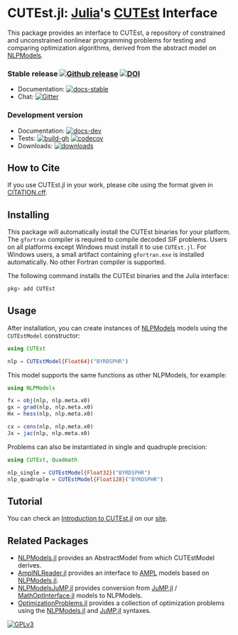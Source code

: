 # CUTEst.jl: [Julia](http://julialang.org)'s [CUTEst](https://github.com/ralna/CUTEst/wiki) Interface

This package provides an interface to CUTEst, a repository of
constrained and unconstrained nonlinear programming problems for testing and
comparing optimization algorithms, derived from the abstract model on
[NLPModels](https://github.com/JuliaSmoothOptimizers/NLPModels.jl).

### Stable release [![Github release](https://img.shields.io/github/release/JuliaSmoothOptimizers/CUTEst.jl.svg)](https://github.com/JuliaSmoothOptimizers/CUTEst.jl/releases/latest) [![DOI][doi-img]][doi-url]

- Documentation: [![docs-stable][docs-stable-img]][docs-stable-url]
- Chat: [![Gitter](https://img.shields.io/gitter/room/JuliaSmoothOptimizers/JuliaSmoothOptimizers.svg)](https://gitter.im/JuliaSmoothOptimizers/JuliaSmoothOptimizers)

### Development version

- Documentation: [![docs-dev][docs-dev-img]][docs-dev-url]
- Tests: [![build-gh][build-gh-img]][build-gh-url] [![codecov][codecov-img]][codecov-url]
- Downloads: [![downloads][downloads-img]][downloads-url]

[docs-stable-img]: https://img.shields.io/badge/docs-stable-blue.svg
[docs-stable-url]: https://JuliaSmoothOptimizers.github.io/CUTEst.jl/stable
[docs-dev-img]: https://img.shields.io/badge/docs-dev-purple.svg
[docs-dev-url]: https://JuliaSmoothOptimizers.github.io/CUTEst.jl/dev
[build-gh-img]: https://github.com/JuliaSmoothOptimizers/CUTEst.jl/workflows/CI/badge.svg?branch=main
[build-gh-url]: https://github.com/JuliaSmoothOptimizers/CUTEst.jl/actions
[codecov-img]: https://codecov.io/gh/JuliaSmoothOptimizers/CUTEst.jl/branch/main/graph/badge.svg
[codecov-url]: https://app.codecov.io/gh/JuliaSmoothOptimizers/CUTEst.jl
[doi-img]: https://zenodo.org/badge/30661559.svg
[doi-url]: https://zenodo.org/badge/latestdoi/30661559
[downloads-img]: https://img.shields.io/badge/dynamic/json?url=http%3A%2F%2Fjuliapkgstats.com%2Fapi%2Fv1%2Fmonthly_downloads%2FCUTEst&query=total_requests&suffix=%2Fmonth&label=Downloads
[downloads-url]: https://juliapkgstats.com/pkg/CUTEst

## How to Cite

If you use CUTEst.jl in your work, please cite using the format given in [CITATION.cff](https://github.com/JuliaSmoothOptimizers/CUTEst.jl/blob/main/CITATION.cff).

## Installing

This package will automatically install the CUTEst binaries for your platform.
The `gfortran` compiler is required to compile decoded SIF problems.
Users on all platforms except Windows must install it to use `CUTEst.jl`.
For Windows users, a small artifact containing `gfortran.exe` is installed automatically.
No other Fortran compiler is supported.

The following command installs the CUTEst binaries and the Julia interface:

```julia
pkg> add CUTEst
```

## Usage

After installation, you can create instances of [NLPModels](https://github.com/JuliaSmoothOptimizers/NLPModels.jl)
models using the `CUTEstModel` constructor:

```julia
using CUTEst

nlp = CUTEstModel{Float64}("BYRDSPHR")
```

This model supports the same functions as other NLPModels, for example:

```julia
using NLPModels

fx = obj(nlp, nlp.meta.x0)
gx = grad(nlp, nlp.meta.x0)
Hx = hess(nlp, nlp.meta.x0)

cx = cons(nlp, nlp.meta.x0)
Jx = jac(nlp, nlp.meta.x0)
```

Problems can also be instantiated in single and quadruple precision:

```julia
using CUTEst, Quadmath

nlp_single = CUTEstModel{Float32}("BYRDSPHR")
nlp_quadruple = CUTEstModel{Float128}("BYRDSPHR")
```

## Tutorial

You can check an [Introduction to CUTEst.jl](https://jso.dev/tutorials/introduction-to-cutest/) on our [site](https://jso.dev/).

## Related Packages

- [NLPModels.jl](https://github.com/JuliaSmoothOptimizers/NLPModels.jl) provides an
  AbstractModel from which CUTEstModel derives.
- [AmplNLReader.jl](https://github.com/JuliaSmoothOptimizers/AmplNLReader.jl)
  provides an interface to [AMPL](http://www.ampl.com) models based on
  [NLPModels.jl](https://github.com/JuliaSmoothOptimizers/NLPModels.jl).
- [NLPModelsJuMP.jl](https://github.com/JuliaSmoothOptimizers/NLPModelsJuMP.jl.git)
  provides conversion from [JuMP.jl](https://github.com/jump-dev/JuMP.jl) / [MathOptInterface.jl](https://github.com/jump-dev/MathOptInterface.jl) models to NLPModels.
- [OptimizationProblems.jl](https://github.com/JuliaSmoothOptimizers/OptimizationProblems.jl) provides a collection of optimization problems using the [NLPModels.jl](https://github.com/JuliaSmoothOptimizers/NLPModels.jl) and [JuMP.jl](https://github.com/jump-dev/JuMP.jl) syntaxes.

[![GPLv3](http://www.gnu.org/graphics/lgplv3-88x31.png)](http://www.gnu.org/licenses/lgpl.html "LGPLv3")
